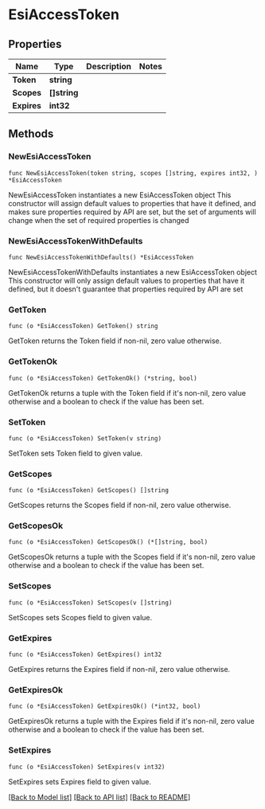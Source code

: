 # EsiAccessToken

## Properties

Name | Type | Description | Notes
------------ | ------------- | ------------- | -------------
**Token** | **string** |  | 
**Scopes** | **[]string** |  | 
**Expires** | **int32** |  | 

## Methods

### NewEsiAccessToken

`func NewEsiAccessToken(token string, scopes []string, expires int32, ) *EsiAccessToken`

NewEsiAccessToken instantiates a new EsiAccessToken object
This constructor will assign default values to properties that have it defined,
and makes sure properties required by API are set, but the set of arguments
will change when the set of required properties is changed

### NewEsiAccessTokenWithDefaults

`func NewEsiAccessTokenWithDefaults() *EsiAccessToken`

NewEsiAccessTokenWithDefaults instantiates a new EsiAccessToken object
This constructor will only assign default values to properties that have it defined,
but it doesn't guarantee that properties required by API are set

### GetToken

`func (o *EsiAccessToken) GetToken() string`

GetToken returns the Token field if non-nil, zero value otherwise.

### GetTokenOk

`func (o *EsiAccessToken) GetTokenOk() (*string, bool)`

GetTokenOk returns a tuple with the Token field if it's non-nil, zero value otherwise
and a boolean to check if the value has been set.

### SetToken

`func (o *EsiAccessToken) SetToken(v string)`

SetToken sets Token field to given value.


### GetScopes

`func (o *EsiAccessToken) GetScopes() []string`

GetScopes returns the Scopes field if non-nil, zero value otherwise.

### GetScopesOk

`func (o *EsiAccessToken) GetScopesOk() (*[]string, bool)`

GetScopesOk returns a tuple with the Scopes field if it's non-nil, zero value otherwise
and a boolean to check if the value has been set.

### SetScopes

`func (o *EsiAccessToken) SetScopes(v []string)`

SetScopes sets Scopes field to given value.


### GetExpires

`func (o *EsiAccessToken) GetExpires() int32`

GetExpires returns the Expires field if non-nil, zero value otherwise.

### GetExpiresOk

`func (o *EsiAccessToken) GetExpiresOk() (*int32, bool)`

GetExpiresOk returns a tuple with the Expires field if it's non-nil, zero value otherwise
and a boolean to check if the value has been set.

### SetExpires

`func (o *EsiAccessToken) SetExpires(v int32)`

SetExpires sets Expires field to given value.



[[Back to Model list]](../README.md#documentation-for-models) [[Back to API list]](../README.md#documentation-for-api-endpoints) [[Back to README]](../README.md)


